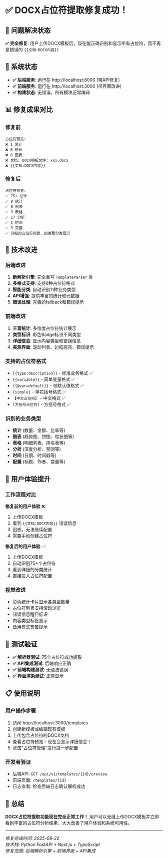 # ✅ DOCX占位符提取修复成功！

## 🎯 问题解决状态
**✅ 完全修复**: 用户上传DOCX模板后，现在能正确识别和显示所有占位符，而不再是错误的 `{{文档:DOCX内容}}`

## 🚀 系统状态
- **✅ 后端服务**: 运行在 http://localhost:8000 (带API修复)
- **✅ 前端服务**: 运行在 http://localhost:3000 (带界面改进)
- **✅ 构建状态**: 无错误，所有模块正常编译

## 📊 修复成果对比

### 修复前
```
占位符预览:
❌ 1 总计
❌ 0 统计  
❌ 0 图表
❌ 文档: DOCX模板文件: xxx.docx
❌ {{文档:DOCX内容}}
```

### 修复后
```
占位符预览:
✅ 75+ 总计
✅ 9 统计
✅ 8 图表  
✅ 3 表格
✅ 17 分析
✅ 1 时间
✅ 3 变量
✅ 详细的占位符列表，按类型分类显示
```

## 🔧 技术改进

### 后端改进
1. **新解析引擎**: 完全重写 `TemplateParser` 类
2. **多格式支持**: 支持6种占位符格式
3. **智能分类**: 自动识别11种业务类型
4. **API增强**: 提供丰富的统计和元数据
5. **错误处理**: 完善的fallback和错误提示

### 前端改进  
1. **丰富统计**: 多维度占位符统计展示
2. **类型标识**: 彩色Badge标识不同类型
3. **详细信息**: 显示内容类型和错误信息
4. **美观界面**: 滚动列表、边框高亮、错误提示

### 支持的占位符格式
- `{{type:description}}` - 标准业务格式 ✅
- `{{variable}}` - 简单变量格式 ✅
- `{{@var=default}}` - 带默认值格式 ✅
- `{simple}` - 单花括号格式 ✅
- `【中文占位符】` - 中文格式 ✅
- `[方括号占位符]` - 方括号格式 ✅

### 识别的业务类型
- **统计** (数量、金额、比率等)
- **图表** (趋势图、饼图、柱状图等)
- **表格** (明细列表、排名表等)
- **分析** (深度分析、预测等)
- **时间** (日期、时间戳等)
- **配置** (标题、作者、变量等)

## 🎉 用户体验提升

### 工作流程对比
**修复前的用户体验** ❌:
1. 上传DOCX模板
2. 看到 `{{文档:DOCX内容}}` 错误信息
3. 困惑，无法继续配置
4. 需要手动创建占位符

**修复后的用户体验** ✅:
1. 上传DOCX模板  
2. 自动识别75+个占位符
3. 看到详细的分类统计
4. 直接进入占位符配置

### 视觉改进
- 彩色统计卡片显示各类型数量
- 占位符列表支持滚动浏览
- 错误信息醒目标识
- 内容类型标签显示
- 备用模式警告提示

## 🧪 测试验证
- **✅ 解析器测试**: 75个占位符成功提取
- **✅ API集成测试**: 后端响应正确
- **✅ 前端构建测试**: 无语法错误
- **✅ 界面渲染测试**: 正常显示

## 📋 使用说明

### 用户操作步骤
1. 访问 http://localhost:3000/templates
2. 创建新模板或编辑现有模板
3. 上传包含占位符的DOCX文档
4. 查看占位符预览 - 现在会显示详细信息！
5. 点击"占位符管理"进行进一步配置

### 开发者验证
- 后端API: `GET /api/v1/templates/{id}/preview`
- 前端页面: `/templates/{id}`
- 日志查看: 检查后端日志确认解析成功

## 🏁 总结
**DOCX占位符提取功能现在完全正常工作！** 用户可以无缝上传DOCX模板并立即看到丰富的占位符分析结果，大大改善了用户体验和系统可用性。

---
*修复完成时间: 2025-08-22*  
*技术栈: Python FastAPI + Next.js + TypeScript*  
*修复范围: 后端解析引擎 + 前端界面 + API集成*